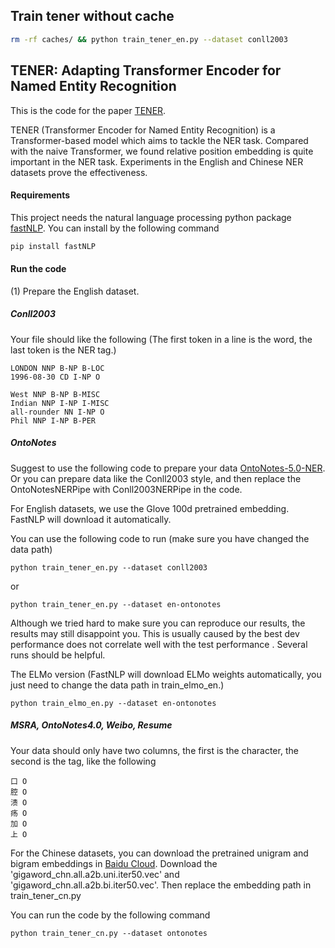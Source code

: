 ## Train tener without cache
```sh
rm -rf caches/ && python train_tener_en.py --dataset conll2003
```
## TENER: Adapting Transformer Encoder for Named Entity Recognition


This is the code for the paper [TENER](https://arxiv.org/abs/1911.04474). 

TENER (Transformer Encoder for Named Entity Recognition) is a Transformer-based model which
 aims to tackle the NER task. Compared with the naive Transformer, we 
 found relative position embedding is quite important in the NER task. Experiments
 in the English and Chinese NER datasets prove the effectiveness.

#### Requirements
This project needs the natural language processing python package 
[fastNLP](https://github.com/fastnlp/fastNLP). You can install by
the following command

```bash
pip install fastNLP
```

#### Run the code

(1) Prepare the English dataset.

##### Conll2003

Your file should like the following (The first token in a line
 is the word, the last token is the NER tag.) 

```
LONDON NNP B-NP B-LOC
1996-08-30 CD I-NP O

West NNP B-NP B-MISC
Indian NNP I-NP I-MISC
all-rounder NN I-NP O
Phil NNP I-NP B-PER

```

##### OntoNotes

Suggest to use the following code to prepare your data 
[OntoNotes-5.0-NER](https://github.com/yhcc/OntoNotes-5.0-NER). 
Or you can prepare data like the Conll2003 style, and then replace the 
OntoNotesNERPipe with Conll2003NERPipe in the code.

For English datasets, we use the Glove 100d pretrained embedding. FastNLP will
 download it automatically.
 
You can use the following code to run (make sure you have changed the 
data path)

```
python train_tener_en.py --dataset conll2003
```
or 
```
python train_tener_en.py --dataset en-ontonotes
```

Although we tried hard to make sure you can reproduce our results, 
the results may still disappoint you. This is usually caused by 
the best dev performance does not correlate well with the test performance
. Several runs should be helpful. 

The ELMo version (FastNLP will download ELMo weights automatically, you just need
to change the data path in train_elmo_en.)

```
python train_elmo_en.py --dataset en-ontonotes
```

   
   
##### MSRA, OntoNotes4.0, Weibo, Resume
Your data should only have two columns, the first is the character,
 the second is the tag, like the following
```
口 O
腔 O
溃 O
疡 O
加 O
上 O
```

For the Chinese datasets, you can download the pretrained unigram and 
bigram embeddings in [Baidu Cloud](https://pan.baidu.com/s/1pLO6T9D#list/path=%2Fsharelink808087924-1080546002081577%2FNeuralSegmentation&parentPath=%2Fsharelink808087924-1080546002081577).
 Download the 'gigaword_chn.all.a2b.uni.iter50.vec' and 'gigaword_chn.all.a2b.bi.iter50.vec'.
 Then replace the embedding path in train_tener_cn.py
 
You can run the code by the following command

```
python train_tener_cn.py --dataset ontonotes
```






